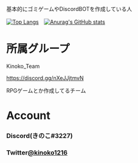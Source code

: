 基本的にゴミゲームやDiscordBOTを作成している人

[![Top Langs](https://github-readme-stats.vercel.app/api/top-langs/?username=kinoko2k)](https://github.com/kinoko2k/github-readme-stats)　[![Anurag's GitHub stats](https://github-readme-stats.vercel.app/api?username=kinoko2k)](https://github.com/kinoko2k/github-readme-stats)
# 所属グループ
Kinoko_Team

https://discord.gg/nXeJJjtmvN

RPGゲームとか作成してるチーム

# Account
### Discord(きのこ#3227)

### Twitter[@kinoko1216](https://twitter.com/kinoko1216)
